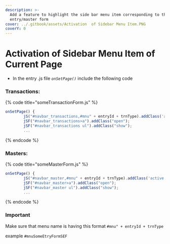 ```yaml
---
description: >-
  Add a feature to highlight the side bar menu item corresponding to the current
  entry/master form
cover: ../.gitbook/assets/Activation  of Sidebar Menu Item.PNG
coverY: 0
---
```


# Activation of Sidebar Menu Item of Current Page

* In the entry .js file _`onSetPage()`_ include the following code

### **Transactions:**

{% code title="someTransactionForm.js" %}
```javascript
onSetPage() {
        jS("#navbar_transactions,#mnu" + entryId + trnType).addClass('active');
        jSF("#navbar_transactions>a").addClass("open");
        jSF("#navbar_transactions ul").addClass("show");
        ...
```
{% endcode %}

### **Masters**:

{% code title="someMasterForm.js" %}
```javascript
onSetPage() {
        jS("#navbar_master,#mnu" + entryId + trnType).addClass('active');
        jSF("#navbar_master>a").addClass("open");
        jSF("#navbar_master ul").addClass("show");
        ...
```
{% endcode %}

### **Important**

Make sure that menu name is having this format `#mnu" + entryId + trnType`

example `#mnuSomeEtryFormSEF`

